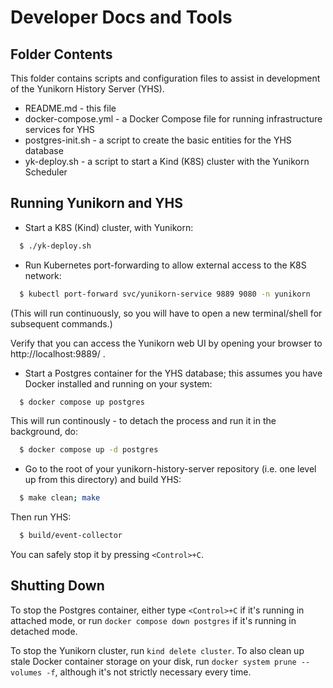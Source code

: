 # Developer Docs and Tools

## Folder Contents

This folder contains scripts and configuration files to assist in development
of the Yunikorn History Server (YHS).

- README.md - this file
- docker-compose.yml - a Docker Compose file for running infrastructure services for YHS
- postgres-init.sh - a script to create the basic entities for the YHS database
- yk-deploy.sh - a script to start a Kind (K8S) cluster with the Yunikorn Scheduler

## Running Yunikorn and YHS

- Start a K8S (Kind) cluster, with Yunikorn:
```sh
  $ ./yk-deploy.sh
``` 

- Run Kubernetes port-forwarding to allow external access to the K8S network:
```sh
  $ kubectl port-forward svc/yunikorn-service 9889 9080 -n yunikorn
``` 
(This will run continuously, so you will have to open a new terminal/shell for
subsequent commands.)

Verify that you can access the Yunikorn web UI by opening your browser to
http://localhost:9889/ .

- Start a Postgres container for the YHS database; this assumes you have Docker
installed and running on your system:
```sh
  $ docker compose up postgres
``` 
This will run continously - to detach the process and run it in the background, do:
```sh
  $ docker compose up -d postgres
``` 
- Go to the root of your yunikorn-history-server repository (i.e. one level up from
this directory) and build YHS:
```sh
  $ make clean; make
``` 
Then run YHS:
```sh
  $ build/event-collector
``` 
You can safely stop it by pressing `<Control>+C`.

## Shutting Down 
To stop the Postgres container, either type `<Control>+C` if it's running in attached mode, or run `docker compose down postgres` if it's running in detached mode.

To stop the Yunikorn cluster, run `kind delete cluster`. To also clean up stale Docker container storage on your disk, run `docker system prune --volumes -f`, although it's not strictly necessary every time.

